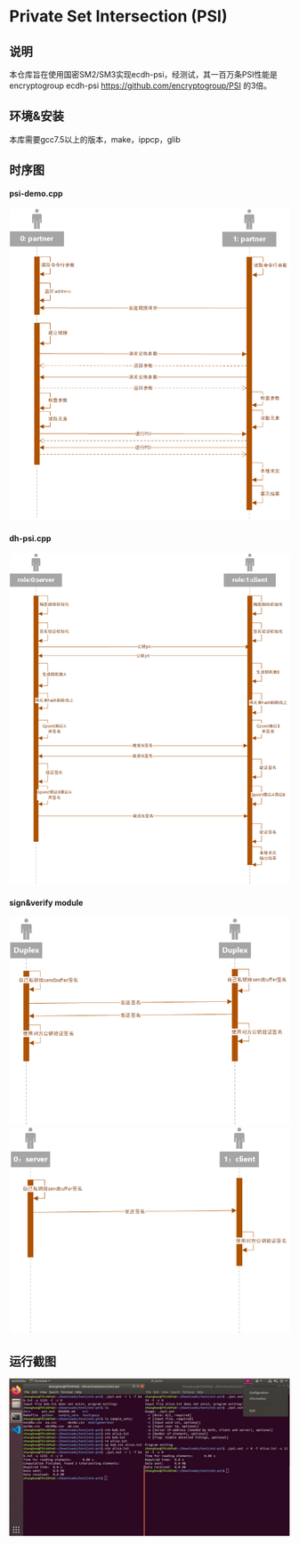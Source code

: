 # Private Set Intersection (PSI)

## 说明
本仓库旨在使用国密SM2/SM3实现ecdh-psi，经测试，其一百万条PSI性能是encryptogroup ecdh-psi https://github.com/encryptogroup/PSI 的3倍。

## 环境&安装
本库需要gcc7.5以上的版本，make，ippcp，glib

## 时序图
#### psi-demo.cpp
![psi-demo-cpp](./docs/img/psi-demo-cpp.png)

#### dh-psi.cpp
![dh-psi-cpp](./docs/img/dh-psi-cpp.png)

#### sign&verify module
![dh-psi-cpp](./docs/img/sign&verify.png)
![dh-psi-cpp](./docs/img/sign&verify2.png)

## 运行截图
![result](./docs/img/result.jpeg)
